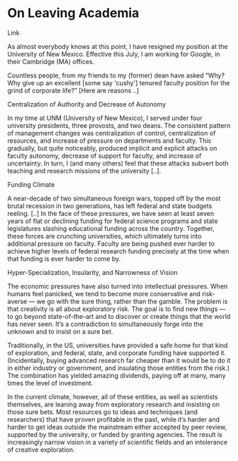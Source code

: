 # On Leaving Academia

Link

As almost everybody knows at this point, I have resigned my position at the University of New Mexico.  Effective this July, I am working for Google, in their Cambridge (MA) offices.

Countless people, from my friends to my (former) dean have asked “Why?  Why give up an excellent [some say 'cushy'] tenured faculty position for the grind of corporate life?” [Here are reasons ..]

Centralization of Authority and Decrease of Autonomy

In my time at UNM (University of New Mexico), I served under four university presidents, three provosts, and two deans. The consistent pattern of management changes was centralization of control, centralization of resources, and increase of pressure on departments and faculty. This gradually, but quite noticeably, produced implicit and explicit attacks on faculty autonomy, decrease of support for faculty, and increase of uncertainty. In turn, I (and many others) feel that these attacks subvert both teaching and research missions of the university [..].

Funding Climate

A near-decade of two simultaneous foreign wars, topped off by the most brutal recession in two generations, has left federal and state budgets reeling. [..] In the face of these pressures, we have seen at least seven years of flat or declining funding for federal science programs and state legislatures slashing educational funding across the country. Together, these forces are crunching universities, which ultimately turns into additional pressure on faculty. Faculty are being pushed ever harder to achieve higher levels of federal research funding precisely at the time when that funding is ever harder to come by.

Hyper-Specialization, Insularity, and Narrowness of Vision

The economic pressures have also turned into intellectual pressures. When humans feel panicked, we tend to become more conservative and risk-averse — we go with the sure thing, rather than the gamble. The problem is that creativity is all about exploratory risk. The goal is to find new things — to go beyond state-of-the-art and to discover or create things that the world has never seen. It’s a contradiction to simultaneously forge into the unknown and to insist on a sure bet.

Traditionally, in the US, universities have provided a safe home for that kind of exploration, and federal, state, and corporate funding have supported it. (Incidentally, buying advanced research far cheaper than it would be to do it in either industry or government, and insulating those entities from the risk.) The combination has yielded amazing dividends, paying off at many, many times the level of investment.

In the current climate, however, all of these entities, as well as scientists themselves, are leaning away from exploratory research and insisting on those sure bets. Most resources go to ideas and techniques (and researchers) that have proven profitable in the past, while it’s harder and harder to get ideas outside the mainstream either accepted by peer review, supported by the university, or funded by granting agencies. The result is increasingly narrow vision in a variety of scientific fields and an intolerance of creative exploration. 


